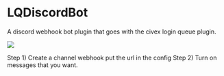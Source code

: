 # LQDiscordBot
A discord webhook bot plugin that goes with the civex login queue plugin.

![](https://i.imgur.com/cmnsg51.png)

Step 1) Create a channel webhook put the url in the config
Step 2) Turn on messages that you want.
